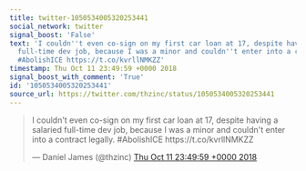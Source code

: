 ```yaml
---
title: twitter-1050534005320253441
social_network: twitter
signal_boost: 'False'
text: 'I couldn''t even co-sign on my first car loan at 17, despite having a salaried
  full-time dev job, because I was a minor and couldn''t enter into a contract legally.
  #AbolishICE https://t.co/kvrllNMKZZ'
timestamp: Thu Oct 11 23:49:59 +0000 2018
signal_boost_with_comment: 'True'
id: '1050534005320253441'
source_url: https://twitter.com/thzinc/status/1050534005320253441
---
```


<blockquote class="twitter-tweet"><p lang="en" dir="ltr">I couldn't even co-sign on my first car loan at 17, despite having a salaried full-time dev job, because I was a minor and couldn't enter into a contract legally. #AbolishICE https://t.co/kvrllNMKZZ</p>&mdash; Daniel James (@thzinc) <a href="https://twitter.com/thzinc/status/1050534005320253441">Thu Oct 11 23:49:59 +0000 2018</a></blockquote> <script async src="https://platform.twitter.com/widgets.js" charset="utf-8"></script>